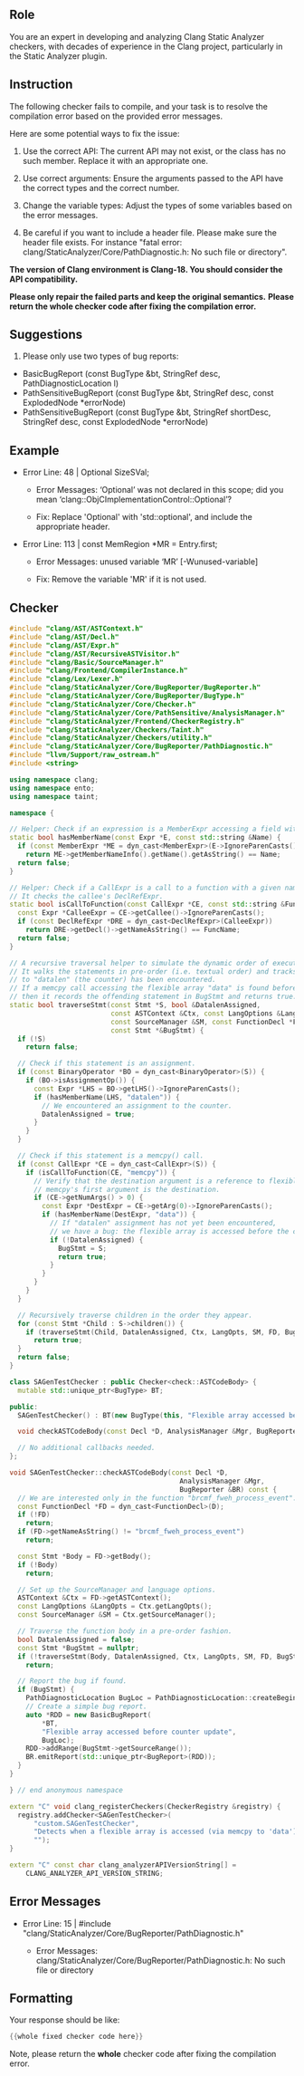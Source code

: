 ## Role

You are an expert in developing and analyzing Clang Static Analyzer checkers, with decades of experience in the Clang project, particularly in the Static Analyzer plugin.

## Instruction

The following checker fails to compile, and your task is to resolve the compilation error based on the provided error messages.

Here are some potential ways to fix the issue:

1. Use the correct API: The current API may not exist, or the class has no such member. Replace it with an appropriate one.

2. Use correct arguments: Ensure the arguments passed to the API have the correct types and the correct number.

3. Change the variable types: Adjust the types of some variables based on the error messages.

4. Be careful if you want to include a header file. Please make sure the header file exists. For instance "fatal error: clang/StaticAnalyzer/Core/PathDiagnostic.h: No such file or directory".

**The version of Clang environment is Clang-18. You should consider the API compatibility.**

**Please only repair the failed parts and keep the original semantics.**
**Please return the whole checker code after fixing the compilation error.**

## Suggestions

1. Please only use two types of bug reports:
  - BasicBugReport (const BugType &bt, StringRef desc, PathDiagnosticLocation l)
  - PathSensitiveBugReport (const BugType &bt, StringRef desc, const ExplodedNode *errorNode)
  - PathSensitiveBugReport (const BugType &bt, StringRef shortDesc, StringRef desc, const ExplodedNode *errorNode)

## Example

- Error Line: 48 |   Optional<DefinedOrUnknownSVal> SizeSVal; 

  - Error Messages: ‘Optional’ was not declared in this scope; did you mean ‘clang::ObjCImplementationControl::Optional’? 

  - Fix: Replace 'Optional<DefinedOrUnknownSVal>' with 'std::optional<DefinedOrUnknownSVal>', and include the appropriate header. 

- Error Line: 113 |     const MemRegion *MR = Entry.first;

    - Error Messages: unused variable ‘MR’ [-Wunused-variable]

    - Fix: Remove the variable 'MR' if it is not used.

## Checker

```cpp
#include "clang/AST/ASTContext.h"
#include "clang/AST/Decl.h"
#include "clang/AST/Expr.h"
#include "clang/AST/RecursiveASTVisitor.h"
#include "clang/Basic/SourceManager.h"
#include "clang/Frontend/CompilerInstance.h"
#include "clang/Lex/Lexer.h"
#include "clang/StaticAnalyzer/Core/BugReporter/BugReporter.h"
#include "clang/StaticAnalyzer/Core/BugReporter/BugType.h"
#include "clang/StaticAnalyzer/Core/Checker.h"
#include "clang/StaticAnalyzer/Core/PathSensitive/AnalysisManager.h"
#include "clang/StaticAnalyzer/Frontend/CheckerRegistry.h"
#include "clang/StaticAnalyzer/Checkers/Taint.h"
#include "clang/StaticAnalyzer/Checkers/utility.h"
#include "clang/StaticAnalyzer/Core/BugReporter/PathDiagnostic.h"
#include "llvm/Support/raw_ostream.h"
#include <string>

using namespace clang;
using namespace ento;
using namespace taint;

namespace {

// Helper: Check if an expression is a MemberExpr accessing a field with a given name.
static bool hasMemberName(const Expr *E, const std::string &Name) {
  if (const MemberExpr *ME = dyn_cast<MemberExpr>(E->IgnoreParenCasts()))
    return ME->getMemberNameInfo().getName().getAsString() == Name;
  return false;
}

// Helper: Check if a CallExpr is a call to a function with a given name.
// It checks the callee's DeclRefExpr.
static bool isCallToFunction(const CallExpr *CE, const std::string &FuncName) {
  const Expr *CalleeExpr = CE->getCallee()->IgnoreParenCasts();
  if (const DeclRefExpr *DRE = dyn_cast<DeclRefExpr>(CalleeExpr))
    return DRE->getDecl()->getNameAsString() == FuncName;
  return false;
}

// A recursive traversal helper to simulate the dynamic order of execution in the function.
// It walks the statements in pre-order (i.e. textual order) and tracks whether an assignment
// to "datalen" (the counter) has been encountered.
// If a memcpy call accessing the flexible array "data" is found before any such assignment,
// then it records the offending statement in BugStmt and returns true.
static bool traverseStmt(const Stmt *S, bool &DatalenAssigned,
                         const ASTContext &Ctx, const LangOptions &LangOpts,
                         const SourceManager &SM, const FunctionDecl *FD,
                         const Stmt *&BugStmt) {
  if (!S)
    return false;

  // Check if this statement is an assignment.
  if (const BinaryOperator *BO = dyn_cast<BinaryOperator>(S)) {
    if (BO->isAssignmentOp()) {
      const Expr *LHS = BO->getLHS()->IgnoreParenCasts();
      if (hasMemberName(LHS, "datalen")) {
        // We encountered an assignment to the counter.
        DatalenAssigned = true;
      }
    }
  }

  // Check if this statement is a memcpy() call.
  if (const CallExpr *CE = dyn_cast<CallExpr>(S)) {
    if (isCallToFunction(CE, "memcpy")) {
      // Verify that the destination argument is a reference to flexible array member "data".
      // memcpy's first argument is the destination.
      if (CE->getNumArgs() > 0) {
        const Expr *DestExpr = CE->getArg(0)->IgnoreParenCasts();
        if (hasMemberName(DestExpr, "data")) {
          // If "datalen" assignment has not yet been encountered,
          // we have a bug: the flexible array is accessed before the counter update.
          if (!DatalenAssigned) {
            BugStmt = S;
            return true;
          }
        }
      }
    }
  }

  // Recursively traverse children in the order they appear.
  for (const Stmt *Child : S->children()) {
    if (traverseStmt(Child, DatalenAssigned, Ctx, LangOpts, SM, FD, BugStmt))
      return true;
  }
  return false;
}

class SAGenTestChecker : public Checker<check::ASTCodeBody> {
  mutable std::unique_ptr<BugType> BT;

public:
  SAGenTestChecker() : BT(new BugType(this, "Flexible array accessed before counter update")) {}

  void checkASTCodeBody(const Decl *D, AnalysisManager &Mgr, BugReporter &BR) const;

  // No additional callbacks needed.
};

void SAGenTestChecker::checkASTCodeBody(const Decl *D,
                                          AnalysisManager &Mgr,
                                          BugReporter &BR) const {
  // We are interested only in the function "brcmf_fweh_process_event".
  const FunctionDecl *FD = dyn_cast<FunctionDecl>(D);
  if (!FD)
    return;
  if (FD->getNameAsString() != "brcmf_fweh_process_event")
    return;

  const Stmt *Body = FD->getBody();
  if (!Body)
    return;

  // Set up the SourceManager and language options.
  ASTContext &Ctx = FD->getASTContext();
  const LangOptions &LangOpts = Ctx.getLangOpts();
  const SourceManager &SM = Ctx.getSourceManager();

  // Traverse the function body in a pre-order fashion.
  bool DatalenAssigned = false;
  const Stmt *BugStmt = nullptr;
  if (!traverseStmt(Body, DatalenAssigned, Ctx, LangOpts, SM, FD, BugStmt))
    return;

  // Report the bug if found.
  if (BugStmt) {
    PathDiagnosticLocation BugLoc = PathDiagnosticLocation::createBegin(BugStmt, SM, LangOpts);
    // Create a simple bug report.
    auto *RDD = new BasicBugReport(
        *BT,
        "Flexible array accessed before counter update",
        BugLoc);
    RDD->addRange(BugStmt->getSourceRange());
    BR.emitReport(std::unique_ptr<BugReport>(RDD));
  }
}

} // end anonymous namespace

extern "C" void clang_registerCheckers(CheckerRegistry &registry) {
  registry.addChecker<SAGenTestChecker>(
      "custom.SAGenTestChecker", 
      "Detects when a flexible array is accessed (via memcpy to 'data') before updating its counter ('datalen')",
      "");
}

extern "C" const char clang_analyzerAPIVersionString[] =
    CLANG_ANALYZER_API_VERSION_STRING;

```

## Error Messages 

- Error Line: 15 | #include "clang/StaticAnalyzer/Core/BugReporter/PathDiagnostic.h"

	- Error Messages: clang/StaticAnalyzer/Core/BugReporter/PathDiagnostic.h: No such file or directory



## Formatting 

Your response should be like: 

```cpp
{{whole fixed checker code here}}
```

Note, please return the **whole** checker code after fixing the compilation error.